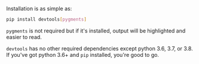 Installation is as simple as:

```bash
pip install devtools[pygments]
```

`pygments` is not required but if it's installed, output will be highlighted and easier to read.

`devtools` has no other required dependencies except python 3.6, 3.7, or 3.8.
If you've got python 3.6+ and `pip` installed, you're good to go.
